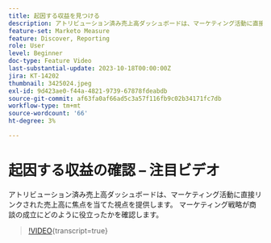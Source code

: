 ```yaml
---
title: 起因する収益を見つける
description: アトリビューション済み売上高ダッシュボードは、マーケティング活動に直接リンクされた売上高に焦点を当てた視点を提供します。 マーケティング戦略が商談の成立にどのように役立ったかを確認します。
feature-set: Marketo Measure
feature: Discover, Reporting
role: User
level: Beginner
doc-type: Feature Video
last-substantial-update: 2023-10-18T00:00:00Z
jira: KT-14202
thumbnail: 3425024.jpeg
exl-id: 9d423ae0-f44a-4821-9739-67878fdeabdb
source-git-commit: af63fa0af66ad5c3a57f116fb9c02b34171fc7db
workflow-type: tm+mt
source-wordcount: '66'
ht-degree: 3%

---
```


# 起因する収益の確認 – 注目ビデオ

アトリビューション済み売上高ダッシュボードは、マーケティング活動に直接リンクされた売上高に焦点を当てた視点を提供します。 マーケティング戦略が商談の成立にどのように役立ったかを確認します。

>[!VIDEO](https://video.tv.adobe.com/v/3425024/?learn=on){transcript=true}
